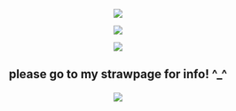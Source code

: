 <p align="center"> <img src="https://64.media.tumblr.com/a8b224473648c79e01c93d99c53a1f57/80d013f721698db8-9a/s2048x3072/23728592b61dac962304defeaa41e20137688dc5.pnj" </p>

<p align="center"> <img src="https://github.com/user-attachments/assets/4021cf3c-b771-46af-9df3-088fbc1c29d1" </p>

<p align="center"> <img src="https://64.media.tumblr.com/eadd6728c8551dae0c78816207d4a7f0/76719b57e0d15c43-b6/s400x600/997d52b063238e798f123b13a1652ea4f0e15d60.gifv" </p>


## <p align="center"> please go to my strawpage for info! ^_^</p>


<p align="center"> <img src="https://komarev.com/ghpvc/?username=oddysseys&label=assassinated%20&color=a02c2c&style=for-the-badge" </p>
